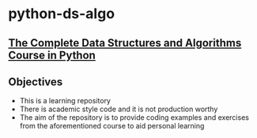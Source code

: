 # python-ds-algo

## [The Complete Data Structures and Algorithms Course in Python](https://www.udemy.com/course/data-structures-and-algorithms-bootcamp-in-python/)

## Objectives
- This is a learning repository
- There is academic style code and it is not production worthy
- The aim of the repository is to provide coding examples and exercises from the aforementioned course to aid personal learning
